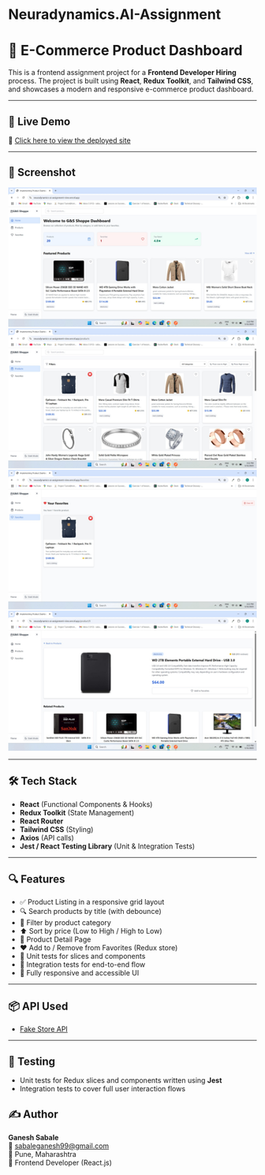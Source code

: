 # Neuradynamics.AI-Assignment

# 🛒 E-Commerce Product Dashboard

This is a frontend assignment project for a **Frontend Developer Hiring** process. The project is built using **React**, **Redux Toolkit**, and **Tailwind CSS**, and showcases a modern and responsive e-commerce product dashboard.

---

## 🚀 Live Demo

🔗 [Click here to view the deployed site](https://neuradynamics-ai-assignment-nine.vercel.app/)

---

## 📸 Screenshot

![Product Listing Screenshot](./screenshots/1.jpeg)
![Product Listing Screenshot](./screenshots/2.jpeg)
![Product Listing Screenshot](./screenshots/3.jpeg)
![Product Listing Screenshot](./screenshots/4.jpeg)


---

## 🛠️ Tech Stack

- **React** (Functional Components & Hooks)
- **Redux Toolkit** (State Management)
- **React Router**
- **Tailwind CSS** (Styling)
- **Axios** (API calls)
- **Jest / React Testing Library** (Unit & Integration Tests)

---

## 🔍 Features

- ✅ Product Listing in a responsive grid layout  
- 🔍 Search products by title (with debounce)  
- 🧰 Filter by product category  
- ⬆️ Sort by price (Low to High / High to Low)  
- 🛒 Product Detail Page  
- ❤️ Add to / Remove from Favorites (Redux store)  
- 🧪 Unit tests for slices and components  
- 🔁 Integration tests for end-to-end flow  
- 📱 Fully responsive and accessible UI  

---

## 📦 API Used

- [Fake Store API](https://fakestoreapi.com)

---

## 🧪 Testing

- Unit tests for Redux slices and components written using **Jest**
- Integration tests to cover full user interaction flows



## ✍️ Author

**Ganesh Sabale**  
📧 [sabaleganesh99@gmail.com](mailto:sabaleganesh99@gmail.com)  
📍 Pune, Maharashtra  
💼 Frontend Developer (React.js)  

